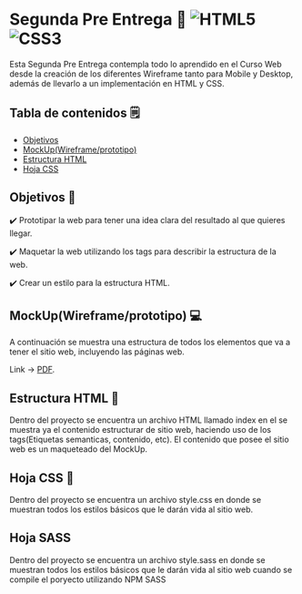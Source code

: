 # Segunda Pre Entrega :open_file_folder: ![HTML5](https://img.shields.io/badge/html5-%23E34F26.svg?style=for-the-badge&logo=html5&logoColor=white) ![CSS3](https://img.shields.io/badge/css3-%231572B6.svg?style=for-the-badge&logo=css3&logoColor=white)

Esta Segunda Pre Entrega contempla todo lo aprendido en el Curso Web desde la creación de los diferentes Wireframe tanto para Mobile y Desktop, además de llevarlo a un implementación en HTML y CSS.

## Tabla de contenidos :spiral_notepad:
- [Objetivos](Objetivos)
- [MockUp(Wireframe/prototipo)](MockUp(Wireframe/prototipo))
- [Estructura HTML]()
- [Hoja CSS]()


## Objetivos :pushpin:

:heavy_check_mark: Prototipar la web para tener una idea clara del resultado al que quieres llegar.

:heavy_check_mark: Maquetar la web utilizando los tags para describir la estructura de la web.

:heavy_check_mark: Crear un estilo para la estructura HTML.


## MockUp(Wireframe/prototipo) :computer:
A continuación se muestra una estructura de todos los elementos que va a tener el sitio web, incluyendo las páginas web.

Link -> [PDF](https://github.com/X-Yams-X/Primera-Pre-Entrega-44830/blob/Master/Pre-Entrega-Wireframe.pdf).

## Estructura HTML :page_with_curl:
Dentro del proyecto se encuentra un archivo HTML llamado index en el se muestra ya el contenido estructurar de sitio web, haciendo uso de los tags(Etiquetas semanticas, contenido, etc). El contenido que posee el sitio web es un maqueteado del MockUp.

## Hoja CSS :page_with_curl:
Dentro del proyecto se encuentra un archivo style.css en donde se muestran todos los estilos básicos que le darán vida al sitio web.

## Hoja SASS 
Dentro del proyecto se encuentra un archivo style.sass en donde se muestran todos los estilos básicos que le darán vida al sitio web cuando se compile el poryecto utilizando NPM SASS


